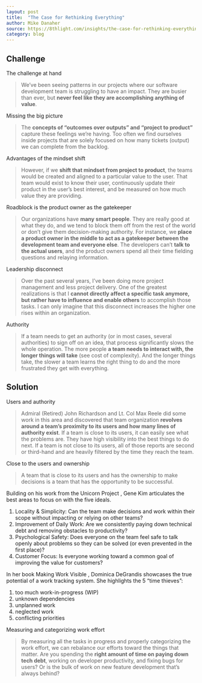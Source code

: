 ```yaml
---
layout: post
title:  "The Case for Rethinking Everything"
author: Mike Danaher
source: https://8thlight.com/insights/the-case-for-rethinking-everything
category: blog
---
```


## Challenge

The challenge at hand

> We’ve been seeing patterns in our projects where our software development team is struggling to have an impact. They are busier than ever, but **never feel like they are accomplishing anything of value**.

Missing the big picture

> The **concepts of “outcomes over outputs” and “project to product”** capture these feelings we’re having. Too often we find ourselves inside projects that are solely focused on how many tickets (output) we can complete from the backlog.

Advantages of the mindset shift

> However, if we **shift that mindset from project to product**, the teams would be created and aligned to a particular value to the user. That team would exist to know their user, continuously update their product in the user’s best interest, and be measured on how much value they are providing.

Roadblock is the product owner as the gatekeeper

> Our organizations have **many smart people**. They are really good at what they do, and we tend to block them off from the rest of the world or don’t give them decision-making authority. For instance, we **place a product owner in the middle to act as a gatekeeper between the development team and everyone else**. The developers can’t **talk to the actual users**, and the product owners spend all their time fielding questions and relaying information.

Leadership disconnect

> Over the past several years, I’ve been doing more project management and less project delivery. One of the greatest realizations is that I **cannot directly affect a specific task anymore, but rather have to influence and enable others** to accomplish those tasks. I can only imagine that this disconnect increases the higher one rises within an organization.

Authority

> If a team needs to get an authority (or in most cases, several authorities) to sign off on an idea, that process significantly slows the whole operation. The more people **a team needs to interact with, the longer things will take** (see cost of complexity). And the longer things take, the slower a team learns the right thing to do and the more frustrated they get with everything.

## Solution

Users and authority

> Admiral (Retired) John Richardson and Lt. Col Max Reele did some work in this area and discovered that team organization **revolves around a team’s proximity to its users and how many lines of authority exist**. If a team is close to its users, it can easily see what the problems are. They have high visibility into the best things to do next. If a team is not close to its users, all of those reports are second or third-hand and are heavily filtered by the time they reach the team.

Close to the users and ownership

> A team that is close to its users and has the ownership to make decisions is a team that has the opportunity to be successful.

Building on his work from the Unicorn Project , Gene Kim articulates the best areas to focus on with the five ideals.

1. Locality & Simplicity: Can the team make decisions and work within their scope without impacting or relying on other teams?
1. Improvement of Daily Work: Are we consistently paying down technical debt and removing obstacles to productivity?
1. Psychological Safety: Does everyone on the team feel safe to talk openly about problems so they can be solved (or even prevented in the first place)?
1. Customer Focus: Is everyone working toward a common goal of improving the value for customers?

In her book Making Work Visible , Dominica DeGrandis showcases the true potential of a work tracking system. She highlights the 5 “time thieves”:

1. too much work-in-progress (WIP)
1. unknown dependencies
1. unplanned work
1. neglected work
1. conflicting priorities

Measuring and categorizing work effort

> By measuring all the tasks in progress and properly categorizing the work effort, we can rebalance our efforts toward the things that matter. Are you spending the **right amount of time on paying down tech debt**, working on developer productivity, and fixing bugs for users? Or is the bulk of work on new feature development that’s always behind?
